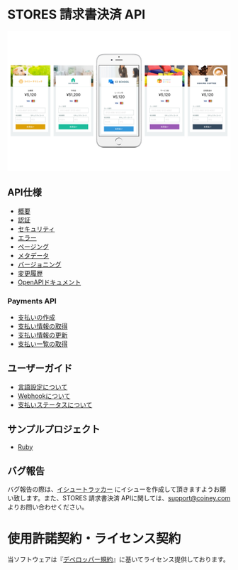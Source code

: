 # STORES 請求書決済 API

![](./images/main.jpg)

## API仕様

- [概要](api-spec/overview.md)
- [認証](api-spec/authentication.md)
- [セキュリティ](api-spec/security.md)
- [エラー](api-spec/errors.md)
- [ページング](api-spec/pagination.md)
- [メタデータ](api-spec/metadata.md)
- [バージョニング](api-spec/versioning.md)
- [変更履歴](api-spec/CHANGELOG.md)
- [OpenAPIドキュメント](api-spec/api.yaml)

### Payments API

- [支払いの作成](api/payments/create.md)
- [支払い情報の取得](api/payments/get.md)
- [支払い情報の更新](api/payments/update.md)
- [支払い一覧の取得](api/payments/list.md)

## ユーザーガイド

- [言語設定について](user-guides/locale.md)
- [Webhookについて](user-guides/webhook.md)
- [支払いステータスについて](user-guides/status.md)

## サンプルプロジェクト

- [Ruby](examples/ruby)

## バグ報告

バグ報告の際は、[イシュートラッカー](https://github.com/Coiney-SDK/CoineyKit-Payge/issues) にイシューを作成して頂きますようお願い致します。また、STORES 請求書決済 APIに関しては、[support@coiney.com](mailto:support@coiney.com)よりお問い合わせください。

# 使用許諾契約・ライセンス契約

当ソフトウェアは『[デベロッパー規約](https://coiney.com/legal/sdk/)』に基いてライセンス提供しております。

